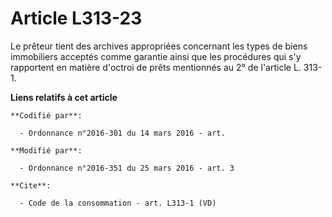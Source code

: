 # Article L313-23

Le prêteur tient des archives appropriées concernant les types de biens immobiliers acceptés comme garantie ainsi que les
procédures qui s'y rapportent en matière d'octroi de prêts mentionnés au 2° de l'article L. 313-1.

**Liens relatifs à cet article**

	**Codifié par**:

	  - Ordonnance n°2016-301 du 14 mars 2016 - art.

	**Modifié par**:

	  - Ordonnance n°2016-351 du 25 mars 2016 - art. 3

	**Cite**:

	  - Code de la consommation - art. L313-1 (VD)
